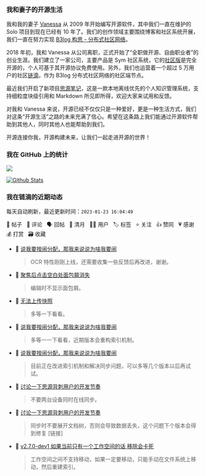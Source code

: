 ### 我和妻子的开源生活

我和我的妻子 [Vanessa](https://github.com/Vanessa219) 从 2009 年开始编写开源软件，其中我们一直在维护的 Solo 项目到现在已经有 10 年了。我们的创作领域主要围绕博客和社区系统开展，我们一直在努力实现 [B3log 构思 - 分布式社区网络](https://ld246.com/article/1546941897596)。

2018 年初，我和 Vanessa 从公司离职，正式开始了“全职做开源、自由职业者”的创业生涯。我们建立了一家公司，主要产品是 Sym 社区系统，它的[社区版](https://github.com/88250/symphony)是完全开源的，个人可基于其开源协议免费使用。另外，我们也运营着一个超过 5 万用户的社区[链滴](https://ld246.com)，作为 B3log 分布式社区网络的社区端节点。

最近我们开启了新项目[思源笔记](https://github.com/siyuan-note/siyuan)，这是一款本地离线优先的个人知识管理系统，支持细粒度块级引用和 Markdown 所见即所得，欢迎大家来试用和反馈。

对我和 Vanessa 来说，开源已经不仅仅只是一种爱好，更是一种生活方式，我们对这条“开源生活”之路的未来充满了信心。希望在这条路上我们能通过开源软件帮助到其他人，同时其他人也能帮助到我们。

开源连接你我，开源构建未来，让我们一起走进开源的世界！

### 我在 GitHub 上的统计

<a title="Hits" target="_blank" href="https://github.com/88250/88250"><img src="https://hits.b3log.org/88250/88250.svg"></a>

[![Github Stats](https://github-readme-stats.vercel.app/api?username=88250&theme=tokyonight&show_icons=true)](https://github.com/88250)

<!--events start -->

### 我在链滴的近期动态

每天自动刷新，最近更新时间：`2023-01-23 16:04:49`

📝 帖子 &nbsp; 💬 评论 &nbsp; 🗣 回帖 &nbsp; 🌙 清月 &nbsp; 👨‍💻 用户 &nbsp; 🏷️ 标签 &nbsp; ⭐️ 关注 &nbsp; 👍 赞同 &nbsp; 💗 感谢 &nbsp; 💰 打赏 &nbsp; 🗃 收藏

* 💬 [说我要按闹分配，那我来说说为啥我要闹](https://ld246.com/article/1673676901998/comment/1674455268583#comments)

  > OCR 特性刚刚上线，还需要收集一些反馈后再改进，谢谢。
* 💬 [聚焦后点击空白处面包屑消失](https://ld246.com/article/1674454340734/comment/1674455177837#comments)

  > 编辑时不显示面包屑。
* 💬 [无法上传快照](https://ld246.com/article/1674454919426/comment/1674455152506#comments)

  > 多等一下看看。
* 💬 [说我要按闹分配，那我来说说为啥我要闹](https://ld246.com/article/1673676901998/comment/1674455123470#comments)

  > 多等一一下看看，近期版本会重构索引机制。
* 💬 [说我要按闹分配，那我来说说为啥我要闹](https://ld246.com/article/1673676901998/comment/1674452907565#comments)

  > 目前正在改进索引机制和解决同步问题，可以多等几个版本以后再试试。
* 💬 [讨论一下思源背刺用户的开发节奏](https://ld246.com/article/1673616045037/comment/1674452727132#comments)

  > 不要两台设备同时在线同步。
* 💬 [讨论一下思源背刺用户的开发节奏](https://ld246.com/article/1673616045037/comment/1674450690356#comments)

  > 同步时不要展开文档树，否则会导致数据丢失，这个问题下个版本会得到修复 [链接]
* 💬 [v2.7.0-dev1 如果当前只有一个工作空间的话 移除会卡死](https://ld246.com/article/1673574135292/comment/1674450598298#comments)

  > 工作空间之间不支持移动，如果一定要移动，只能手动在文件系统上移动，然后重建索引。


<!--events end -->
